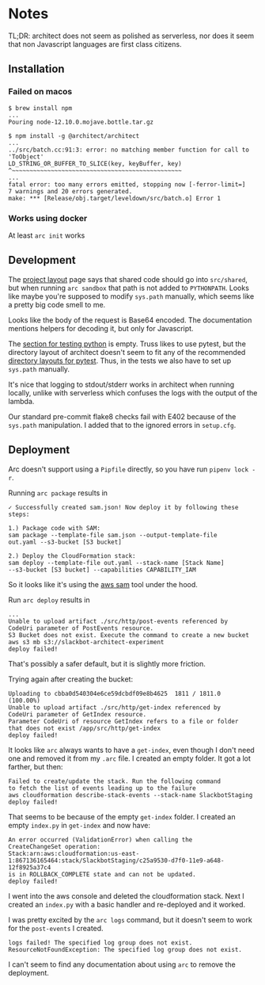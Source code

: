 # Notes

TL;DR: architect does not seem as polished as serverless, nor does it
seem that non Javascript languages are first class citizens.

## Installation

### Failed on macos

    $ brew install npm
    ...
    Pouring node-12.10.0.mojave.bottle.tar.gz

    $ npm install -g @architect/architect
    ...
    ../src/batch.cc:91:3: error: no matching member function for call to 'ToObject'
    LD_STRING_OR_BUFFER_TO_SLICE(key, keyBuffer, key)
    ^~~~~~~~~~~~~~~~~~~~~~~~~~~~~~~~~~~~~~~~~~~~~~~~~
    ...
    fatal error: too many errors emitted, stopping now [-ferror-limit=]
    7 warnings and 20 errors generated.
    make: *** [Release/obj.target/leveldown/src/batch.o] Error 1

### Works using docker

At least `arc init` works

## Development

The [project layout](https://arc.codes/quickstart/layout) page says
that shared code should go into `src/shared`, but when running `arc
sandbox` that path is not added to `PYTHONPATH`.  Looks like maybe
you're supposed to modify `sys.path` manually, which seems like a
pretty big code smell to me.

Looks like the body of the request is Base64 encoded.  The
documentation mentions helpers for decoding it, but only for Javascript.

The [section for testing python](https://arc.codes/guides/testing) is
empty.  Truss likes to use pytest, but the directory layout of
architect doesn't seem to fit any of the recommended [directory
layouts for
pytest](http://doc.pytest.org/en/latest/goodpractices.html).  Thus, in
the tests we also have to set up `sys.path` manually.

It's nice that logging to stdout/stderr works in architect when
running locally, unlike with serverless which confuses the logs with
the output of the lambda.

Our standard pre-commit flake8 checks fail with E402 because of the
`sys.path` manipulation.  I added that to the ignored errors in `setup.cfg`.

## Deployment

Arc doesn't support using a `Pipfile` directly, so you have run
`pipenv lock -r`.

Running `arc package` results in

    ✓ Successfully created sam.json! Now deploy it by following these steps:

    1.) Package code with SAM:
    sam package --template-file sam.json --output-template-file
    out.yaml --s3-bucket [S3 bucket]

    2.) Deploy the CloudFormation stack:
    sam deploy --template-file out.yaml --stack-name [Stack Name]
    --s3-bucket [S3 bucket] --capabilities CAPABILITY_IAM

So it looks like it's using the [aws
sam](https://docs.aws.amazon.com/lambda/latest/dg/serverless_app.html)
tool under the hood.

Run `arc deploy` results in

    ...
    Unable to upload artifact ./src/http/post-events referenced by
    CodeUri parameter of PostEvents resource.
    S3 Bucket does not exist. Execute the command to create a new bucket
    aws s3 mb s3://slackbot-architect-experiment
    deploy failed!

That's possibly a safer default, but it is slightly more friction.

Trying again after creating the bucket:

    Uploading to cbba0d540304e6ce59dcbdf09e8b4625  1811 / 1811.0  (100.00%)
    Unable to upload artifact ./src/http/get-index referenced by
    CodeUri parameter of GetIndex resource.
    Parameter CodeUri of resource GetIndex refers to a file or folder
    that does not exist /app/src/http/get-index
    deploy failed!

It looks like `arc` always wants to have a `get-index`, even though I
don't need one and removed it from my `.arc` file.  I created an empty
folder.  It got a lot farther, but then:

    Failed to create/update the stack. Run the following command
    to fetch the list of events leading up to the failure
    aws cloudformation describe-stack-events --stack-name SlackbotStaging
    deploy failed!

That seems to be because of the empty `get-index` folder.  I created
an empty `index.py` in `get-index` and now have:

    An error occurred (ValidationError) when calling the
    CreateChangeSet operation:
    Stack:arn:aws:cloudformation:us-east-1:867136165464:stack/SlackbotStaging/c25a9530-d7f0-11e9-a648-12f8925a37c4
    is in ROLLBACK_COMPLETE state and can not be updated.
    deploy failed!

I went into the aws console and deleted the cloudformation stack.  Next
I created an `index.py` with a basic handler and re-deployed and it
worked.

I was pretty excited by the `arc logs` command, but it doesn't seem to
work for the `post-events` I created.

    logs failed! The specified log group does not exist.
    ResourceNotFoundException: The specified log group does not exist.

I can't seem to find any documentation about using `arc` to remove the
deployment.
